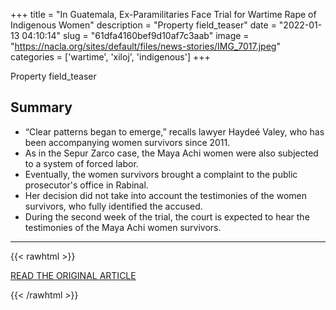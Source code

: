 +++
title = "In Guatemala, Ex-Paramilitaries Face Trial for Wartime Rape of Indigenous Women"
description = "Property field_teaser"
date = "2022-01-13 04:10:14"
slug = "61dfa4160bef9d10af7c3aab"
image = "https://nacla.org/sites/default/files/news-stories/IMG_7017.jpeg"
categories = ['wartime', 'xiloj', 'indigenous']
+++

Property field_teaser

## Summary

- “Clear patterns began to emerge,” recalls lawyer Haydeé Valey, who has been accompanying women survivors since 2011.
- As in the Sepur Zarco case, the Maya Achi women were also subjected to a system of forced labor.
- Eventually, the women survivors brought a complaint to the public prosecutor's office in Rabinal.
- Her decision did not take into account the testimonies of the women survivors, who fully identified the accused.
- During the second week of the trial, the court is expected to hear the testimonies of the Maya Achi women survivors.

---

{{< rawhtml >}}
  <p class="article-category">
    <a target="_blank" href="https://nacla.org/news/2022/01/11/guatemala-maya-achi-rape">READ THE ORIGINAL ARTICLE</a>
  </p>
{{< /rawhtml >}}
